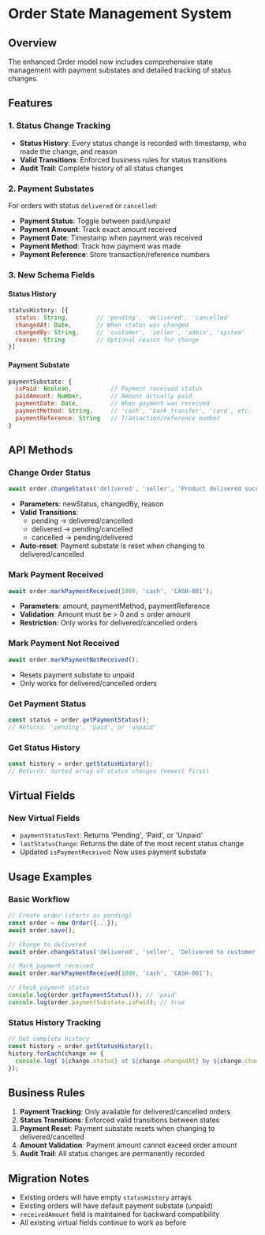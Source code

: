 # Order State Management System

## Overview

The enhanced Order model now includes comprehensive state management with payment substates and detailed tracking of status changes.

## Features

### 1. Status Change Tracking
- **Status History**: Every status change is recorded with timestamp, who made the change, and reason
- **Valid Transitions**: Enforced business rules for status transitions
- **Audit Trail**: Complete history of all status changes

### 2. Payment Substates
For orders with status `delivered` or `cancelled`:
- **Payment Status**: Toggle between paid/unpaid
- **Payment Amount**: Track exact amount received
- **Payment Date**: Timestamp when payment was received
- **Payment Method**: Track how payment was made
- **Payment Reference**: Store transaction/reference numbers

### 3. New Schema Fields

#### Status History
```javascript
statusHistory: [{
  status: String,        // 'pending', 'delivered', 'cancelled'
  changedAt: Date,       // When status was changed
  changedBy: String,     // 'customer', 'seller', 'admin', 'system'
  reason: String         // Optional reason for change
}]
```

#### Payment Substate
```javascript
paymentSubstate: {
  isPaid: Boolean,           // Payment received status
  paidAmount: Number,        // Amount actually paid
  paymentDate: Date,         // When payment was received
  paymentMethod: String,     // 'cash', 'bank_transfer', 'card', etc.
  paymentReference: String   // Transaction/reference number
}
```

## API Methods

### Change Order Status
```javascript
await order.changeStatus('delivered', 'seller', 'Product delivered successfully');
```
- **Parameters**: newStatus, changedBy, reason
- **Valid Transitions**: 
  - pending → delivered/cancelled
  - delivered → pending/cancelled
  - cancelled → pending/delivered
- **Auto-reset**: Payment substate is reset when changing to delivered/cancelled

### Mark Payment Received
```javascript
await order.markPaymentReceived(1000, 'cash', 'CASH-001');
```
- **Parameters**: amount, paymentMethod, paymentReference
- **Validation**: Amount must be > 0 and ≤ order amount
- **Restriction**: Only works for delivered/cancelled orders

### Mark Payment Not Received
```javascript
await order.markPaymentNotReceived();
```
- Resets payment substate to unpaid
- Only works for delivered/cancelled orders

### Get Payment Status
```javascript
const status = order.getPaymentStatus();
// Returns: 'pending', 'paid', or 'unpaid'
```

### Get Status History
```javascript
const history = order.getStatusHistory();
// Returns: Sorted array of status changes (newest first)
```

## Virtual Fields

### New Virtual Fields
- `paymentStatusText`: Returns 'Pending', 'Paid', or 'Unpaid'
- `lastStatusChange`: Returns the date of the most recent status change
- Updated `isPaymentReceived`: Now uses payment substate

## Usage Examples

### Basic Workflow
```javascript
// Create order (starts as pending)
const order = new Order({...});
await order.save();

// Change to delivered
await order.changeStatus('delivered', 'seller', 'Delivered to customer');

// Mark payment received
await order.markPaymentReceived(1000, 'cash', 'CASH-001');

// Check payment status
console.log(order.getPaymentStatus()); // 'paid'
console.log(order.paymentSubstate.isPaid); // true
```

### Status History Tracking
```javascript
// Get complete history
const history = order.getStatusHistory();
history.forEach(change => {
  console.log(`${change.status} at ${change.changedAt} by ${change.changedBy}`);
});
```

## Business Rules

1. **Payment Tracking**: Only available for delivered/cancelled orders
2. **Status Transitions**: Enforced valid transitions between states
3. **Payment Reset**: Payment substate resets when changing to delivered/cancelled
4. **Amount Validation**: Payment amount cannot exceed order amount
5. **Audit Trail**: All status changes are permanently recorded

## Migration Notes

- Existing orders will have empty `statusHistory` arrays
- Existing orders will have default payment substate (unpaid)
- `receivedAmount` field is maintained for backward compatibility
- All existing virtual fields continue to work as before
